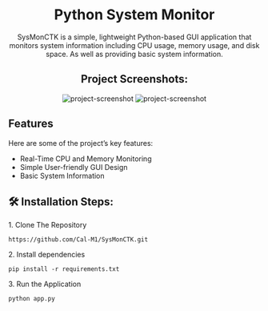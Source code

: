 <h1 align="center" id="title">Python System Monitor</h1>

<p align="center" id="description">SysMonCTK is a simple, lightweight Python-based GUI application that monitors system information including CPU usage, memory usage, and disk space. As well as providing basic system information.</p>

<h2 align="center">Project Screenshots:</h2>


<div align="center">  
  <img src="https://i.imgur.com/slWkPzP.png" alt="project-screenshot"> 
  <img src="https://i.imgur.com/FODs3z8.png" alt="project-screenshot">
</div>


<h2> Features </h2>

Here are some of the project’s key features:

*   Real-Time CPU and Memory Monitoring
*   Simple User-friendly GUI Design
*   Basic System Information

<h2>🛠️ Installation Steps:</h2>

<p>1. Clone The Repository</p>

```
https://github.com/Cal-M1/SysMonCTK.git
```

<p>2. Install dependencies</p>

```
pip install -r requirements.txt
```

<p>3. Run the Application</p>

```
python app.py
```

